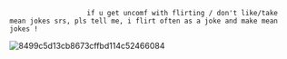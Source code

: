                        if u get uncomf with flirting / don't like/take mean jokes srs, pls tell me, i flirt often as a joke and make mean jokes !
![8499c5d13cb8673cffbd114c52466084](https://github.com/user-attachments/assets/4e61dd38-4205-466c-a8a0-8c132d0c73cc)





